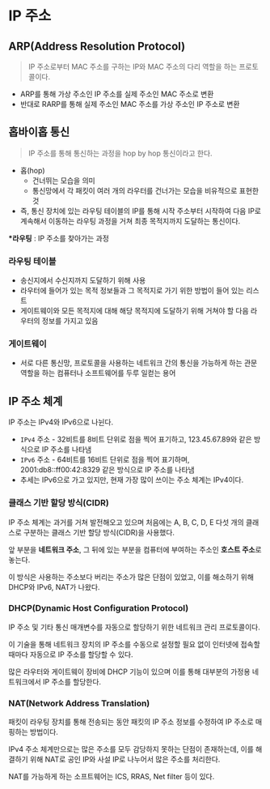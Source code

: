# IP 주소

## ARP(Address Resolution Protocol)

> IP 주소로부터 MAC 주소를 구하는 IP와 MAC 주소의 다리 역할을 하는 프로토콜이다.

- ARP를 통해 가상 주소인 IP 주소를 실제 주소인 MAC 주소로 변환
- 반대로 RARP를 통해 실제 주소인 MAC 주소를 가상 주소인 IP 주소로 변환

## 홉바이홉 통신

> IP 주소를 통해 통신하는 과정을 hop by hop 통신이라고 한다.

- 홉(hop)
  - 건너뛰는 모습을 의미
  - 통신망에서 각 패킷이 여러 개의 라우터를 건너가는 모습을 비유적으로 표현한 것
- 즉, 통신 장치에 있는 라우팅 테이블의 IP를 통해 시작 주소부터 시작하여 다음 IP로 계속해서 이동하는 라우팅 과정을 거쳐 최종 목적지까지 도달하는 통신이다.

**\*라우팅** : IP 주소를 찾아가는 과정

### **라우팅 테이블**

- 송신지에서 수신지까지 도달하기 위해 사용
- 라우터에 들어가 있는 목적 정보들과 그 목적지로 가기 위한 방법이 들어 있는 리스트
- 게이트웨이와 모든 목적지에 대해 해당 목적지에 도달하기 위해 거쳐야 할 다음 라우터의 정보를 가지고 있음

### **게이트웨이**

- 서로 다른 통신망, 프로토콜을 사용하는 네트워크 간의 통신을 가능하게 하는 관문 역할을 하는 컴퓨터나 소프트웨어를 두루 일컫는 용어

## **IP 주소 체계**

IP 주소는 IPv4와 IPv6으로 나뉜다.

- `IPv4` 주소 - 32비트를 8비트 단위로 점을 찍어 표기하고, 123.45.67.89와 같은 방식으로 IP 주소를 나타냄
- `IPv6` 주소 - 64비트를 16비트 단위로 점을 찍어 표기하며, 2001:db8::ff00:42:8329 같은 방식으로 IP 주소를 나타냄
- 추세는 IPv6으로 가고 있지만, 현재 가장 많이 쓰이는 주소 체계는 IPv4이다.

### **클래스 기반 할당 방식**(CIDR)

IP 주소 체계는 과거를 거쳐 발전해오고 있으며 처음에는 A, B, C, D, E 다섯 개의 클래스로 구분하는 클래스 기반 할당 방식(CIDR)을 사용했다.

앞 부분을 **네트워크 주소**, 그 뒤에 있는 부분을 컴퓨터에 부여하는 주소인 **호스트 주소**로 놓는다.

이 방식은 사용하는 주소보다 버리는 주소가 많은 단점이 있었고, 이를 해소하기 위해 DHCP와 IPv6, NAT가 나왔다.

### DHCP(Dynamic Host Configuration Protocol)

IP 주소 및 기타 통신 매개변수를 자동으로 할당하기 위한 네트워크 관리 프로토콜이다.

이 기술을 통해 네트워크 장치의 IP 주소를 수동으로 설정할 필요 없이 인터넷에 접속할 때마다 자동으로 IP 주소를 할당할 수 있다.

많은 라우터와 게이트웨이 장비에 DHCP 기능이 있으며 이를 통해 대부분의 가정용 네트워크에서 IP 주소를 할당한다.

### NAT(Network Address Translation)

패킷이 라우팅 장치를 통해 전송되는 동안 패킷의 IP 주소 정보를 수정하여 IP 주소로 매핑하는 방법이다.

IPv4 주소 체계만으로는 많은 주소를 모두 감당하지 못하는 단점이 존재하는데, 이를 해결하기 위해 NAT로 공인 IP와 사설 IP로 나누어서 많은 주소를 처리한다.

NAT를 가능하게 하는 소프트웨어는 ICS, RRAS, Net filter 등이 있다.
